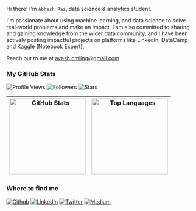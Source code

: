 Hi there! I'm `Abhash Rai`, data science & analytics student. 

I'm passionate about using machine learning, and data science to solve real-world problems and make an impact. I am also committed to sharing and gaining knowledge from the wider data community, and I have been actively posting impactful projects on platforms like LinkedIn, DataCamp and Kaggle (Notebook Expert).

Reach out to me at <a href="mailto:avash.cmling@gmail.com">avash.cmling@gmail.com</a>

<h3>My GitHub Stats</h3>

<p >
    <img src="https://komarev.com/ghpvc/?username=abhash-rai&style=flat-square&color=blueviolet&label=Profile+Views" alt="Profile Views">
    <img src="https://img.shields.io/github/followers/abhash-rai?style=flat-square&color=blueviolet" alt="Followers">
    <img src="https://img.shields.io/github/stars/abhash-rai?style=flat-square&color=blueviolet" alt="Stars">
</p>


| <img height="200px" align="center" src="https://github-readme-stats.vercel.app/api?username=abhash-rai&show_icons=true&theme=radical" alt="GitHub Stats"> | <img height="200px" align="center" src="https://github-readme-stats.vercel.app/api/top-langs/?username=abhash-rai&layout=compact&theme=radical" alt="Top Languages"> |
| --------------------------------------------------------------------------------------------------------------------------------------------------------------------------------------------------------------------------------------------------------------- | --------------------------------------------------------------------------------------------------------------------------------------------------------------------------------------------------------------- |

<h3>Where to find me</h3>
<p><a href="https://github.com/abhash-rai" target="_blank"><img alt="Github" src="https://img.shields.io/badge/GitHub-%2312100E.svg?&style=for-the-badge&logo=Github&logoColor=white" /></a> <a href="https://www.linkedin.com/in/abhash-rai" target="_blank"><img alt="LinkedIn" src="https://img.shields.io/badge/linkedin-%230077B5.svg?&style=for-the-badge&logo=linkedin&logoColor=white" /></a> <a href="https://www.kaggle.com/abhashrai" target="_blank"><img alt="Twitter" src="https://img.shields.io/badge/Kaggle-035a7d?style=for-the-badge&logo=kaggle&logoColor=white" /></a>  <a href="https://www.datacamp.com/portfolio/abhash-rai" target="_blank"><img alt="Medium" src="https://img.shields.io/badge/Datacamp-05192D?style=for-the-badge&logo=datacamp&logoColor=03E860" /></a>
</p>

